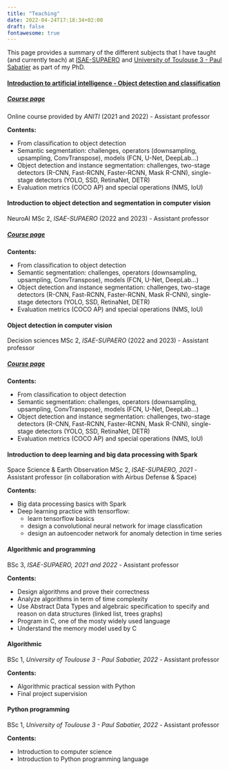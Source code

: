 ```yaml
---
title: "Teaching"
date: 2022-04-24T17:18:34+02:00
draft: false
fontawesome: true
---
```

This page provides a summary of the different subjects that I have taught (and currently teach) at [ISAE-SUPAERO](https://www.isae-supaero.fr/en/) and [University of Toulouse 3 - Paul Sabatier](https://www.univ-tlse3.fr/) as part of my PhD.
 

#### [Introduction to artificial intelligence - Object detection and classification](https://rufinv.github.io/Intro2AI-class/)

##### [Course page](od_os_course)

Online course provided by *ANITI* (2021 and 2022) - Assistant professor 

**Contents:**
- From classification to object detection
- Semantic segmentation: challenges, operators (downsampling, upsampling, ConvTranspose), models (FCN, U-Net, DeepLab...)
- Object detection and instance segmentation: challenges, two-stage detectors (R-CNN, Fast-RCNN, Faster-RCNN, Mask R-CNN), single-stage detectors (YOLO, SSD, RetinaNet, DETR)
- Evaluation metrics (COCO AP) and special operations (NMS, IoU)


#### Introduction to object detection and segmentation in computer vision

NeuroAI MSc 2, *ISAE-SUPAERO* (2022 and 2023) - Assistant professor

##### [Course page](od_os_course)

**Contents:**
- From classification to object detection
- Semantic segmentation: challenges, operators (downsampling, upsampling, ConvTranspose), models (FCN, U-Net, DeepLab...)
- Object detection and instance segmentation: challenges, two-stage detectors (R-CNN, Fast-RCNN, Faster-RCNN, Mask R-CNN), single-stage detectors (YOLO, SSD, RetinaNet, DETR)
- Evaluation metrics (COCO AP) and special operations (NMS, IoU)

#### Object detection in computer vision

Decision sciences MSc 2, *ISAE-SUPAERO* (2022 and 2023) - Assistant professor

##### [Course page](od_os_course)

**Contents:**
- From classification to object detection
- Semantic segmentation: challenges, operators (downsampling, upsampling, ConvTranspose), models (FCN, U-Net, DeepLab...)
- Object detection and instance segmentation: challenges, two-stage detectors (R-CNN, Fast-RCNN, Faster-RCNN, Mask R-CNN), single-stage detectors (YOLO, SSD, RetinaNet, DETR)
- Evaluation metrics (COCO AP) and special operations (NMS, IoU)

#### Introduction to deep learning and big data processing with Spark

Space Science & Earth Observation MSc 2, *ISAE-SUPAERO, 2021* - Assistant professor (in collaboration with Airbus Defense & Space)

**Contents:**
- Big data processing basics with Spark
- Deep learning practice with tensorflow:
    - learn tensorflow basics
	- design a convolutional neural network for image classfication
	- design an autoencoder network for anomaly detection in time series

#### Algorithmic and programming

BSc 3, *ISAE-SUPAERO, 2021 and 2022* - Assistant professor

**Contents:**
- Design algorithms and prove their correctness
- Analyze algorithms in term of time complexity
- Use Abstract Data Types and algebraic specification to specify and reason on data structures (linked list, trees graphs)
- Program in C, one of the mosty widely used language
- Understand the memory model used by C

#### Algorithmic

BSc 1, *University of Toulouse 3 - Paul Sabatier, 2022* - Assistant professor

**Contents:**
- Algorithmic practical session with Python
- Final project supervision

#### Python programming

BSc 1, *University of Toulouse 3 - Paul Sabatier, 2022* - Assistant professor

**Contents:**
- Introduction to computer science
- Introduction to Python programming language

